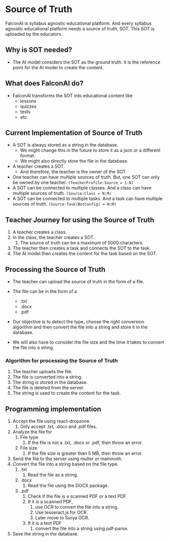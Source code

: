 <!-- NOTE: These docs are normative, not descriptive. Everything in the docs is not implemented in the app. -->

# Source of Truth

FalconAI is syllabus agnostic educational platform. And every syllabus agnostic educational platform needs a source of truth, SOT. This SOT is uploaded by the educators.

## Why is SOT needed?

- The AI model considers the SOT as the ground truth. It is the reference point for the AI model to create the content.

## What does FalconAI do?

- FalconAI transforms the SOT into educational content like
  - lessons
  - quizzes
  - tests
  - etc.

## Current Implementation of Source of Truth

- A SOT is always stored as a string in the database.
  - We might change this in the future to store it as a json or a different format.
  - We might also directly store the file in the database.
- A teacher creates a SOT.
  - And therefore, the teacher is the owner of the SOT.
- One teacher can have multiple sources of truth. But, one SOT can only be owned by one teacher. `(TeacherProfile:Source = 1:N)`
- A SOT can be connected to multiple classes. And a class can have multiple sources of truth. `(Source:Class = N:M)`
- A SOT can be connected to multiple tasks. And a task can have multiple sources of truth. `(Source:Task(BotConfig) = N:M)`

## Teacher Journey for using the Source of Truth

1. A teacher creates a class.
2. In the class, the teacher creates a SOT.
   1. The source of truth can be a maximum of 5000 characters.
3. The teacher then creates a task and connects the SOT to the task.
4. The AI model then creates the content for the task based on the SOT.

## Processing the Source of Truth

- The teacher can upload the source of truth in the form of a file.
- The file can be in the form of a

  - .txt
  - .docx
  - .pdf

- Our objective is to detect the type, choose the right conversion algorithm and then convert the file into a string and store it in the database.
- We will also have to consider the file size and the time it takes to convert the file into a string.

### Algorithm for processing the Source of Truth

1. The teacher uploads the file.
2. The file is converted into a string.
3. The string is stored in the database.
4. The file is deleted from the server.
5. The string is used to create the content for the task.

## Programming implementation

1. Accept the file using react-dropzone.
   1. Only accept .txt, .docx and .pdf files.
2. Analyze the file for
   1. File type
      1. If the file is not a .txt, .docx or .pdf, then throw an error.
   2. File size
      1. If the file size is greater than 5 MB, then throw an error.
3. Send the file to the server using multer or mammoth.
4. Convert the file into a string based on the file type.
   1. .txt
      1. Read the file as a string.
   2. .docx
      1. Read the file using the DOCX package.
   3. .pdf
      1. Check if the file is a scanned PDF or a text PDF.
      2. If it is a scanned PDF,
         1. use OCR to convert the file into a string.
         2. Use tesseract.js for OCR.
         3. Later move to Surya OCR.
      3. If it is a text PDF
         1. convert the file into a string using pdf-parse.
5. Save the string in the database.
